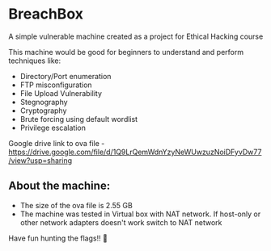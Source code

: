 # BreachBox
 A simple vulnerable machine created as a project for Ethical Hacking course 

This machine would be good for beginners to understand and perform techniques like:

   - Directory/Port enumeration
   - FTP misconfiguration
   - File Upload Vulnerability
   - Stegnography
   - Cryptography
   - Brute forcing using default wordlist
   - Privilege escalation

Google drive link to ova file - https://drive.google.com/file/d/1Q9LrQemWdnYzyNeWUwzuzNoiDFyvDw77/view?usp=sharing

## About the machine:
- The size of the ova file is 2.55 GB
- The machine was tested in Virtual box with NAT network. If host-only or other network adapters doesn't work switch to NAT network

Have fun hunting the flags!! 🥳
